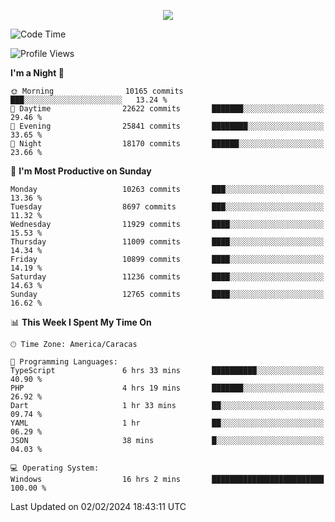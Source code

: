 <p align="center">
  <a href="http://www.github.com/thevacs">
    <img src="https://github-readme-streak-stats.herokuapp.com/?user=thevacs&stroke=ffffff&background=1c1917&ring=0891b2&fire=0891b2&currStreakNum=ffffff&currStreakLabel=0891b2&sideNums=ffffff&sideLabels=ffffff&dates=ffffff&hide_border=true" />
  </a>
</p>

<!--START_SECTION:waka-->
![Code Time](http://img.shields.io/badge/Code%20Time-1%2C959%20hrs%2030%20mins-blue)

![Profile Views](http://img.shields.io/badge/Profile%20Views-0-blue)

**I'm a Night 🦉** 

```text
🌞 Morning                10165 commits       ███░░░░░░░░░░░░░░░░░░░░░░   13.24 % 
🌆 Daytime                22622 commits       ███████░░░░░░░░░░░░░░░░░░   29.46 % 
🌃 Evening                25841 commits       ████████░░░░░░░░░░░░░░░░░   33.65 % 
🌙 Night                  18170 commits       ██████░░░░░░░░░░░░░░░░░░░   23.66 % 
```
📅 **I'm Most Productive on Sunday** 

```text
Monday                   10263 commits       ███░░░░░░░░░░░░░░░░░░░░░░   13.36 % 
Tuesday                  8697 commits        ███░░░░░░░░░░░░░░░░░░░░░░   11.32 % 
Wednesday                11929 commits       ████░░░░░░░░░░░░░░░░░░░░░   15.53 % 
Thursday                 11009 commits       ████░░░░░░░░░░░░░░░░░░░░░   14.34 % 
Friday                   10899 commits       ████░░░░░░░░░░░░░░░░░░░░░   14.19 % 
Saturday                 11236 commits       ████░░░░░░░░░░░░░░░░░░░░░   14.63 % 
Sunday                   12765 commits       ████░░░░░░░░░░░░░░░░░░░░░   16.62 % 
```


📊 **This Week I Spent My Time On** 

```text
🕑︎ Time Zone: America/Caracas

💬 Programming Languages: 
TypeScript               6 hrs 33 mins       ██████████░░░░░░░░░░░░░░░   40.90 % 
PHP                      4 hrs 19 mins       ███████░░░░░░░░░░░░░░░░░░   26.92 % 
Dart                     1 hr 33 mins        ██░░░░░░░░░░░░░░░░░░░░░░░   09.74 % 
YAML                     1 hr                ██░░░░░░░░░░░░░░░░░░░░░░░   06.29 % 
JSON                     38 mins             █░░░░░░░░░░░░░░░░░░░░░░░░   04.03 % 

💻 Operating System: 
Windows                  16 hrs 2 mins       █████████████████████████   100.00 % 
```


 Last Updated on 02/02/2024 18:43:11 UTC
<!--END_SECTION:waka-->
